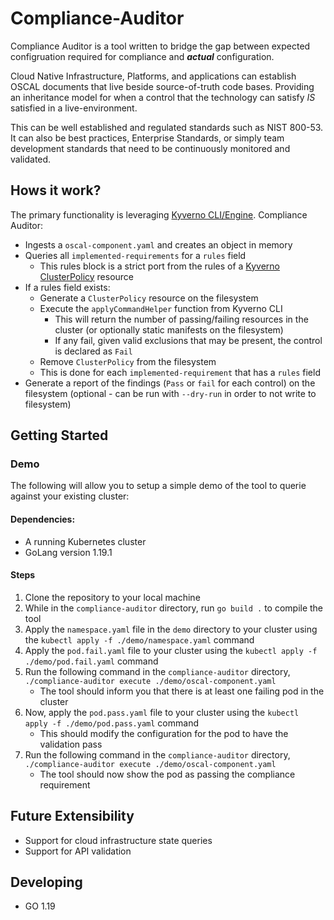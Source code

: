 # Compliance-Auditor

Compliance Auditor is a tool written to bridge the gap between expected configruation required for compliance and **_actual_** configuration.

Cloud Native Infrastructure, Platforms, and applications can establish OSCAL documents that live beside source-of-truth code bases. Providing an inheritance model for when a control that the technology can satisfy _IS_ satisfied in a live-environment. 

This can be well established and regulated standards such as NIST 800-53. It can also be best practices, Enterprise Standards, or simply team development standards that need to be continuously monitored and validated.

## Hows it work?
The primary functionality is leveraging [Kyverno CLI/Engine]().
Compliance Auditor:
- Ingests a `oscal-component.yaml` and creates an object in memory
- Queries all `implemented-requirements` for a `rules` field
    - This rules block is a strict port from the rules of a [Kyverno ClusterPolicy]() resource
- If a rules field exists:
    - Generate a `ClusterPolicy` resource on the filesystem
    - Execute the `applyCommandHelper` function from Kyverno CLI
        - This will return the number of passing/failing resources in the cluster (or optionally static manifests on the filesystem)
        - If any fail, given valid exclusions that may be present, the control is declared as `Fail`
    - Remove `ClusterPolicy` from the filesystem
    - This is done for each `implemented-requirement` that has a `rules` field
- Generate a report of the findings (`Pass` or `fail` for each control) on the filesystem (optional - can be run with `--dry-run` in order to not write to filesystem)

## Getting Started
### Demo
The following will allow you to setup a simple demo of the tool to querie against your existing cluster:

#### Dependencies:
- A running Kubernetes cluster
- GoLang version 1.19.1

#### Steps
1. Clone the repository to your local machine
2. While in the `compliance-auditor` directory, run ```go build .``` to compile the tool
3. Apply the `namespace.yaml` file in the `demo` directory to your cluster using the ```kubectl apply -f ./demo/namespace.yaml``` command
4. Apply the `pod.fail.yaml` file to your cluster using the ```kubectl apply -f ./demo/pod.fail.yaml``` command
5. Run the following command in the `compliance-auditor` directory, ```./compliance-auditor execute ./demo/oscal-component.yaml```
    - The tool should inform you that there is at least one failing pod in the cluster
6. Now, apply the `pod.pass.yaml` file to your cluster using the ```kubectl apply -f ./demo/pod.pass.yaml``` command
    - This should modify the configuration for the pod to have the validation pass
7. Run the following command in the `compliance-auditor` directory, ```./compliance-auditor execute ./demo/oscal-component.yaml```
    - The tool should now show the pod as passing the compliance requirement

## Future Extensibility
- Support for cloud infrastructure state queries
- Support for API validation

## Developing
- GO 1.19